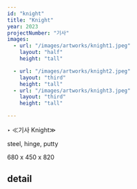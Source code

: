 ```yaml
---
id: "knight"
title: "Knight"
year: 2023
projectNumber: "기사"
images:
  - url: "/images/artworks/knight1.jpeg"
    layout: "half"
    height: "tall"

  - url: "/images/artworks/knight2.jpeg"
    layout: "third"
    height: "tall"
  - url: "/images/artworks/knight3.jpeg"
    layout: "third"
    height: "tall"

---
```


‣ ≪기사 Knight≫

steel, hinge, putty

680 x 450 x 820

## detail

